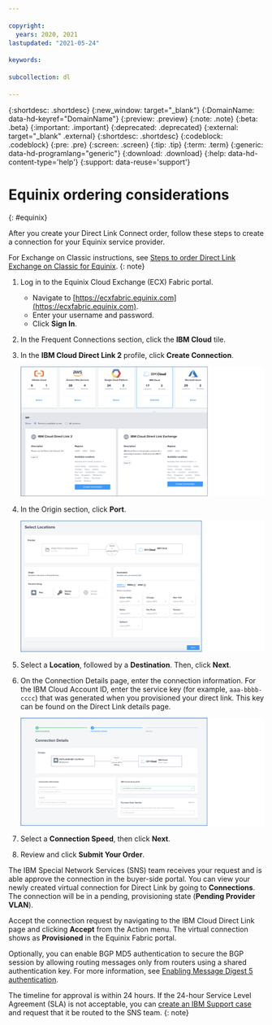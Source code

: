 ```yaml
---

copyright:
  years: 2020, 2021
lastupdated: "2021-05-24"

keywords:

subcollection: dl

---
```


{:shortdesc: .shortdesc}
{:new_window: target="_blank"}
{:DomainName: data-hd-keyref="DomainName"}
{:preview: .preview}
{:note: .note}
{:beta: .beta}
{:important: .important}
{:deprecated: .deprecated}
{:external: target="_blank" .external}
{:shortdesc: .shortdesc}
{:codeblock: .codeblock}
{:pre: .pre}
{:screen: .screen}
{:tip: .tip}
{:term: .term}
{:generic: data-hd-programlang="generic"}
{:download: .download}
{:help: data-hd-content-type='help'}
{:support: data-reuse='support'}

# Equinix ordering considerations
{: #equinix}

After you create your Direct Link Connect order, follow these steps to create a connection for your Equinix service provider.

For Exchange on Classic instructions, see [Steps to order Direct Link Exchange on Classic for Equinix](/docs/direct-link?topic=direct-link-how-to-order-ibm-cloud-direct-link-exchange#provisioning-ibm-cloud-direct-link-exchange-for-equinix).
{: note}

1. Log in to the Equinix Cloud Exchange (ECX) Fabric portal.
   * Navigate to [https://ecxfabric.equinix.com](https://ecxfabric.equinix.com).
   * Enter your username and password.
   * Click **Sign In**.   
1. In the Frequent Connections section, click the **IBM Cloud** tile.
1. In the **IBM Cloud Direct Link 2** profile, click **Create Connection**.

   ![Equinix ordering](/images/equinix-ibm-cloud-2.png "Equinix ordering")
1. In the Origin section, click **Port**.

   ![Select a Port, Location, and Destination](/images/equinix-port.png "Select a Port, Location, and Destination")   
1. Select a **Location**, followed by a **Destination**. Then, click **Next**.
1. On the Connection Details page, enter the connection information. For the IBM Cloud Account ID, enter the service key (for example, `aaa-bbbb-cccc`) that was generated when you provisioned your direct link. This key can be found on the Direct Link details page.

   ![Connection Details](/images/equinix-connection-details.png "Connection Details")   
1. Select a **Connection Speed**, then click **Next**.   
1. Review and click **Submit Your Order**.

The IBM Special Network Services (SNS) team receives your request and is able approve the connection in the buyer-side portal. You can view your newly created virtual connection for Direct Link by going to **Connections**. The connection will be in a pending, provisioning state (**Pending Provider VLAN**).

Accept the connection request by navigating to the IBM Cloud Direct Link page and clicking **Accept** from the Action menu. The virtual connection shows as **Provisioned** in the Equinix Fabric portal.

Optionally, you can enable BGP MD5 authentication to secure the BGP session by allowing routing messages only from routers using a shared authentication key. For more information, see [Enabling Message Digest 5 authentication](/docs/dl?topic=dl-dl-md5).

The timeline for approval is within 24 hours. If the 24-hour Service Level Agreement (SLA) is not acceptable, you can [create an IBM Support case](https://cloud.ibm.com/unifiedsupport/cases/form) and request that it be routed to the SNS team.
{: note}
